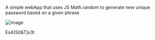 A simple webApp that uses JS Math.random to generate new unique password based on a given phrase

![image](https://github.com/kixng02/UniquePasswordGenerator/assets/49127252/b55d6b4b-6145-48ba-8916-6d9d2707c1e7)

Es4{50&T]x3t
